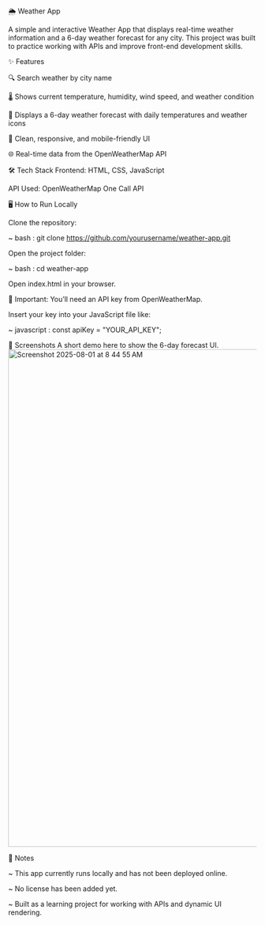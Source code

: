 🌦️ Weather App

A simple and interactive Weather App that displays real-time weather information and a 6-day weather forecast for any city. This project was built to practice working with APIs and improve front-end development skills.

✨ Features

🔍 Search weather by city name

🌡️ Shows current temperature, humidity, wind speed, and weather condition

📅 Displays a 6-day weather forecast with daily temperatures and weather icons

🎨 Clean, responsive, and mobile-friendly UI

🌐 Real-time data from the OpenWeatherMap API

🛠️ Tech Stack
Frontend: HTML, CSS, JavaScript

API Used: OpenWeatherMap One Call API

🖥️ How to Run Locally

Clone the repository:

 ~ bash : git clone https://github.com/yourusername/weather-app.git
 
Open the project folder:

 ~ bash : cd weather-app
 
Open index.html in your browser.

🔑 Important: You’ll need an API key from OpenWeatherMap.

Insert your key into your JavaScript file like:

 ~ javascript : const apiKey = "YOUR_API_KEY";
 
📸 Screenshots
 A short demo here to show the 6-day forecast UI.
 <img width="1666" height="1007" alt="Screenshot 2025-08-01 at 8 44 55 AM" src="https://github.com/user-attachments/assets/37bfe991-e823-46b8-8cab-fce57f421b50" />

📌 Notes

~ This app currently runs locally and has not been deployed online.

~ No license has been added yet.

~ Built as a learning project for working with APIs and dynamic UI rendering.


